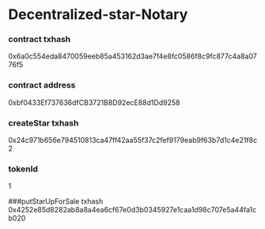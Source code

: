 # Decentralized-star-Notary



### contract txhash
0x6a0c554eda8470059eeb85a453162d3ae7f4e8fc0586f8c9fc877c4a8a0776f5
### contract address
0xbf0433Ef737636dfCB3721B8D92ecE88d1Dd9258

### createStar txhash
0x24c971b656e794510813ca47ff42aa55f37c2fef9179eab9f63b7d1c4e21f8c2
### tokenId
1

###putStarUpForSale txhash
0x4252e85d8282ab8a8a4ea6cf67e0d3b0345927e1caa1d98c707e5a44fa1cb020
